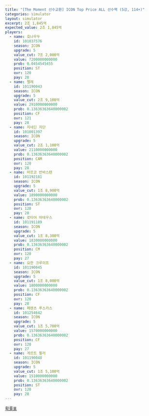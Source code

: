 ```yaml
---
title: "[The Moment 선수교환] ICON Top Price ALL 선수팩 (5강, 114+)"
categories: simulator
layout: simulator
excerpt: 2조 1,845억
expected_value: 2조 1,845억
players:
  - name: 호나우두
    id: 101037576
    season: ICON
    upgrade: 5
    value_cut: 7조 2,000억
    value: 7200000000000
    prob: 0.0454545455
    position: ST
    ovr: 120
    pay: 28
  - name: 펠레
    id: 101190043
    season: ICON
    upgrade: 5
    value_cut: 2조 9,100억
    value: 2910000000000
    prob: 0.13636363640000002
    position: CF
    ovr: 121
    pay: 28
  - name: 지네딘 지단
    id: 101001397
    season: ICON
    upgrade: 5
    value_cut: 2조 1,100억
    value: 2110000000000
    prob: 0.13636363640000002
    position: CAM
    ovr: 120
    pay: 28
  - name: 마르코 반바스텐
    id: 101192181
    season: ICON
    upgrade: 5
    value_cut: 1조 8,900억
    value: 1890000000000
    prob: 0.13636363640000002
    position: ST
    ovr: 120
    pay: 28
  - name: 로타어 마테우스
    id: 101191189
    season: ICON
    upgrade: 5
    value_cut: 1조 8,300억
    value: 1830000000000
    prob: 0.13636363640000002
    position: CM
    ovr: 120
    pay: 27
  - name: 요한 크루이프
    id: 101190045
    season: ICON
    upgrade: 5
    value_cut: 1조 8,000억
    value: 1800000000000
    prob: 0.13636363640000002
    position: CF
    ovr: 120
    pay: 28
  - name: 페렌츠 푸스카스
    id: 101254642
    season: ICON
    upgrade: 5
    value_cut: 1조 5,700억
    value: 1570000000000
    prob: 0.13636363640000002
    position: CF
    ovr: 120
    pay: 27
  - name: 게르트 뮐러
    id: 101190048
    season: ICON
    upgrade: 5
    value_cut: 1조 5,100억
    value: 1510000000000
    prob: 0.13636363640000002
    position: ST
    ovr: 120
    pay: 28
---
```

[확률표](/player/6725)
